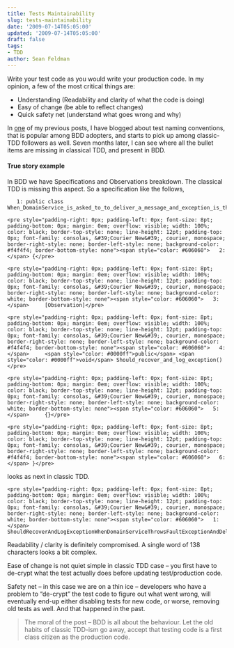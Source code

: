 ```yaml
---
title: Tests Maintainability
slug: tests-maintainability
date: '2009-07-14T05:05:00'
updated: '2009-07-14T05:05:00'
draft: false
tags:
- TDD
author: Sean Feldman
---
```



Write your test code as you would write your production code. In my opinion, a few of the most critical things are:

* Understanding (Readability and clarity of what the code is doing)
* Easy of change (be able to reflect changes)
* Quick safety net (understand what goes wrong and why)

In [one](http://weblogs.asp.net/sfeldman/archive/2008/10/27/writing-a-test.aspx) of my previous posts, I have blogged about test naming conventions, that is popular among BDD adopters, and starts to pick up among classic-TDD followers as well. Seven months later, I can see where all the bullet items are missing in classical TDD, and present in BDD.

#### True story example

In BDD we have Specifications and Observations breakdown. The classical TDD is missing this aspect. So a specification like the follows,

 
```
   1: public class When_DomainService_is_asked_to_to_deliver_a_message_and_exception_is_thrown
```
```
<pre style="padding-right: 0px; padding-left: 0px; font-size: 8pt; padding-bottom: 0px; margin: 0em; overflow: visible; width: 100%; color: black; border-top-style: none; line-height: 12pt; padding-top: 0px; font-family: consolas, &#39;Courier New&#39;, courier, monospace; border-right-style: none; border-left-style: none; background-color: #f4f4f4; border-bottom-style: none"><span style="color: #606060">   2:</span> {</pre>
```
```
<pre style="padding-right: 0px; padding-left: 0px; font-size: 8pt; padding-bottom: 0px; margin: 0em; overflow: visible; width: 100%; color: black; border-top-style: none; line-height: 12pt; padding-top: 0px; font-family: consolas, &#39;Courier New&#39;, courier, monospace; border-right-style: none; border-left-style: none; background-color: white; border-bottom-style: none"><span style="color: #606060">   3:</span>     [Observation]</pre>
```
```
<pre style="padding-right: 0px; padding-left: 0px; font-size: 8pt; padding-bottom: 0px; margin: 0em; overflow: visible; width: 100%; color: black; border-top-style: none; line-height: 12pt; padding-top: 0px; font-family: consolas, &#39;Courier New&#39;, courier, monospace; border-right-style: none; border-left-style: none; background-color: #f4f4f4; border-bottom-style: none"><span style="color: #606060">   4:</span>     <span style="color: #0000ff">public</span> <span style="color: #0000ff">void</span> Should_recover_and_log_exception()</pre>
```
```
<pre style="padding-right: 0px; padding-left: 0px; font-size: 8pt; padding-bottom: 0px; margin: 0em; overflow: visible; width: 100%; color: black; border-top-style: none; line-height: 12pt; padding-top: 0px; font-family: consolas, &#39;Courier New&#39;, courier, monospace; border-right-style: none; border-left-style: none; background-color: white; border-bottom-style: none"><span style="color: #606060">   5:</span>     {}</pre>
```
```
<pre style="padding-right: 0px; padding-left: 0px; font-size: 8pt; padding-bottom: 0px; margin: 0em; overflow: visible; width: 100%; color: black; border-top-style: none; line-height: 12pt; padding-top: 0px; font-family: consolas, &#39;Courier New&#39;, courier, monospace; border-right-style: none; border-left-style: none; background-color: #f4f4f4; border-bottom-style: none"><span style="color: #606060">   6:</span> }</pre>
```

looks as next in classic TDD.

```
<pre style="padding-right: 0px; padding-left: 0px; font-size: 8pt; padding-bottom: 0px; margin: 0em; overflow: visible; width: 100%; color: black; border-top-style: none; line-height: 12pt; padding-top: 0px; font-family: consolas, &#39;Courier New&#39;, courier, monospace; border-right-style: none; border-left-style: none; background-color: white; border-bottom-style: none"><span style="color: #606060">   1:</span> ShouldRecoverAndLogExceptionWhenDomainServiceThrowsFaultExceptionAndDeliveryQueueServiceThrowsFaultExceptionWhenAttemptingToDeliverMessage</pre>
```

Readability / clarity is definitely compromised. A single word of 138 characters looks a bit complex.

Ease of change is not quiet simple in classic TDD case – you first have to de-crypt what the test actually does before updating test/production code.

Safety net – in this case we are on a thin ice – developers who have a problem to “de-crypt” the test code to figure out what went wrong, will eventually end-up either disabling tests for new code, or worse, removing old tests as well. And that happened in the past.

> The moral of the post – BDD is all about the behaviour. Let the old habits of classic TDD-ism go away, accept that testing code is a first class citizen as the production code.


